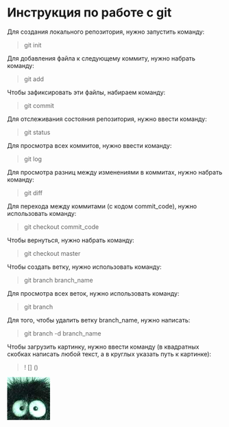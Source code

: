 # Инструкция по работе с git
Для создания локального репозитория, нужно запустить команду:
> git init

Для добавления файла к следующему коммиту, нужно набрать команду:
> git add

Чтобы зафиксировать эти файлы, набираем команду:
> git commit

Для отслеживания состояния репозитория, нужно ввести команду:
> git status

Для просмотра всех коммитов, нужно ввести команду:
> git log

Для просмотра разниц между изменениями в коммитах, нужно набрать команду:
> git diff

Для перехода между коммитами (с кодом commit_code), нужно использовать команду:
>git checkout commit_code

Чтобы вернуться, нужно набрать команду:
> git checkout master

Чтобы создать ветку, нужно использовать команду:
> git branch branch_name

Для просмотра всех веток, нужно использовать команду:
> git branch

Для того, чтобы удалить ветку branch_name,  нужно написать:
>git branch -d branch_name

Чтобы загрузить картинку, нужно ввести команду (в квадратных скобках написать любой текст, а в круглых указать путь к картинке):
>! [] ()

![Любой текст](avatar.jpg)